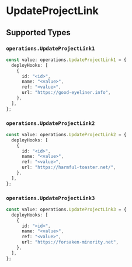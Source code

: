 # UpdateProjectLink


## Supported Types

### `operations.UpdateProjectLink1`

```typescript
const value: operations.UpdateProjectLink1 = {
  deployHooks: [
    {
      id: "<id>",
      name: "<value>",
      ref: "<value>",
      url: "https://good-eyeliner.info",
    },
  ],
};
```

### `operations.UpdateProjectLink2`

```typescript
const value: operations.UpdateProjectLink2 = {
  deployHooks: [
    {
      id: "<id>",
      name: "<value>",
      ref: "<value>",
      url: "https://harmful-toaster.net/",
    },
  ],
};
```

### `operations.UpdateProjectLink3`

```typescript
const value: operations.UpdateProjectLink3 = {
  deployHooks: [
    {
      id: "<id>",
      name: "<value>",
      ref: "<value>",
      url: "https://forsaken-minority.net",
    },
  ],
};
```

